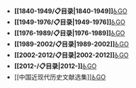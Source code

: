 - **[[1840-1949/📋目录|1840-1949]]**[♿GO](https://github.com/FourteenD/Note/blob/main/1840-1949/📋目录.md)
- **[[1949-1976/📋目录|1949-1976]]**[♿GO](https://github.com/FourteenD/Note/blob/main/1949-1976/📋目录.md)
- **[[1976-1989/📋目录|1976-1989]]**[♿GO](https://github.com/FourteenD/Note/blob/main/1976-1989/📋目录.md)
- **[[1989-2002/📋目录|1989-2002]]**[♿GO](https://github.com/FourteenD/Note/blob/main/1989-2002/📋目录.md)
- **[[2002-2012/📋目录|2002-2012]]**[♿GO](https://github.com/FourteenD/Note/blob/main/2002-2012/📋目录.md)
- **[[2012-/📋目录|2012-]]**[♿GO](https://github.com/FourteenD/Note/blob/main/2012-/📋目录.md)
- [[中国近现代历史文献选集]][♿GO](https://github.com/FourteenD/Note/blob/main/中国近现代历史文献选集.md)
